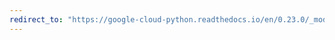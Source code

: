 ```yaml
---
redirect_to: "https://google-cloud-python.readthedocs.io/en/0.23.0/_modules/google/cloud/pubsub/client.html"
---
```

